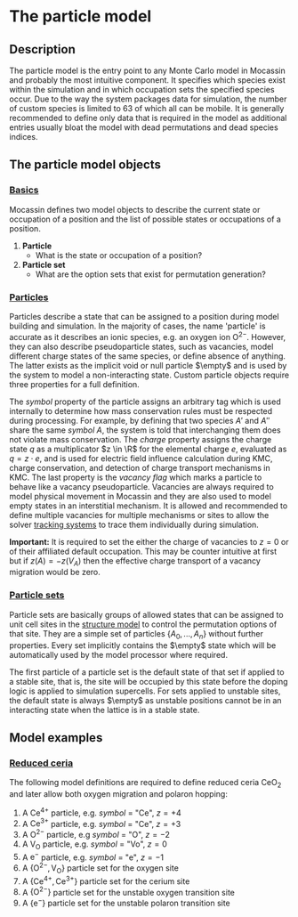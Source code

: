 # The particle model

## Description

The particle model is the entry point to any Monte Carlo model in Mocassin and probably the most intuitive component. It specifies which species exist within the simulation and in which occupation sets the specified species occur. Due to the way the system packages data for simulation, the number of custom species is limited to 63 of which all can be mobile. It is generally recommended to define only data that is required in the model as additional entries usually bloat the model with dead permutations and dead species indices.

## The particle model objects

### [Basics](#basics)

Mocassin defines two model objects to describe the current state or occupation of a position and the list of possible states or occupations of a position.

1. **Particle**
   - What is the state or occupation of a position?
2. **Particle set**
   - What are the option sets that exist for permutation generation?

### [Particles](#particles)

Particles describe a state that can be assigned to a position during model building and simulation. In the majority of cases, the name 'particle' is accurate as it describes an ionic species, e.g. an oxygen ion $\mathrm{O^{2-}}$. However, they can also describe pseudoparticle states, such as vacancies, model different charge states of the same species, or define absence of anything. The latter exists as the implicit void or null particle $\empty$ and is used by the system to model a non-interacting state. Custom particle objects require three properties for a full definition.

The *symbol* property of the particle assigns an arbitrary tag which is used internally to determine how mass conservation rules must be respected during processing. For example, by defining that two species $A'$ and $A''$ share the same *symbol* $A$, the system is told that interchanging them does not violate mass conservation. The *charge* property assigns the charge state $q$ as a multiplicator $z \in \R$ for the elemental charge $e$, evaluated as $q=z \cdot e$, and is used for electric field influence calculation during KMC, charge conservation, and detection of charge transport mechanisms in KMC. The last property is the *vacancy flag* which marks a particle to behave like a vacancy pseudoparticle. Vacancies are always required to model physical movement in Mocassin and they are also used to model empty states in an interstitial mechanism. It is allowed and recommended to define multiple vacancies for multiple mechanisms or sites to allow the solver [tracking systems](movement-tracking.md) to trace them individually during simulation. 

**Important:** It is required to set the either the charge of vacancies to $z=0$ or of their affiliated default occupation. This may be counter intuitive at first but if $z(A)=-z(V_A)$ then the effective charge transport of a vacancy migration would be zero.

### [Particle sets](#particle-sets)

Particle sets are basically groups of allowed states that can be assigned to unit cell sites in the [structure model](./structure-model.md) to control the permutation options of that site. They are a simple set of particles $\{A_0,...,A_n\}$ without further properties. Every set implicitly contains the $\empty$ state which will be automatically used by the model processor where required.

The first particle of a particle set is the default state of that set if applied to a stable site, that is, the site will be occupied by this state before the doping logic is applied to simulation supercells. For sets applied to unstable sites, the default state is always $\empty$ as unstable positions cannot be in an interacting state when the lattice is in a stable state.

## Model examples

### [Reduced ceria](#reduced-ceria)

The following model definitions are required to define reduced ceria $\mathrm{CeO_2}$ and later allow both oxygen migration and polaron hopping:

1. A $\mathrm{Ce^{4+}}$ particle, e.g. *symbol* = "Ce", $z=+4$
2. A $\mathrm{Ce^{3+}}$ particle, e.g. *symbol* = "Ce", $z=+3$
3. A $\mathrm{O^{2-}}$ particle, e.g *symbol* = "O", $z=-2$
4. A $\mathrm{V_O}$ particle, e.g. *symbol* = "Vo", $z=0$
5. A $\mathrm{e^-}$ particle, e.g. *symbol* = "e", $z=-1$
6. A $\{\mathrm{O^{2-},V_O}\}$ particle set for the oxygen site
7. A $\{\mathrm{Ce^{4+},Ce^{3+}}\}$ particle set for the cerium site
8. A $\{\mathrm{O^{2-}}\}$ particle set for the unstable oxygen transition site
9. A $\{\mathrm{e^{-}}\}$ particle set for the unstable polaron transition site